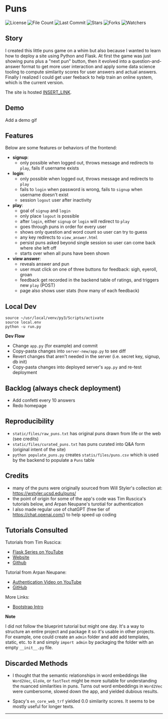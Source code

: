 # Puns

![License](https://img.shields.io/github/license/BigBangData/Puns)
![File Count](https://img.shields.io/github/directory-file-count/BigBangData/Puns)
![Last Commit](https://img.shields.io/github/last-commit/BigBangData/Puns?color=blueviolet)
![Stars](https://img.shields.io/github/stars/BigBangData/Puns?style=social)
![Forks](https://img.shields.io/github/forks/BigBangData/Puns?style=social)
![Watchers](https://img.shields.io/github/watchers/BigBangData/Puns?style=social)

## Story

I created this little puns game on a whim but also because I wanted to learn how to deploy a site using Python and Flask. At first the game was just showing puns plus a "next pun" button, then it evolved into a question-and-answer format to get more user interaction and apply some data science tooling to compute similarity scores for user answers and actual answers. Finally I realized I could get user feeback to help train an online system, which is the current version.

The site is hosted [INSERT_LINK](INSERT_LINK).

## Demo

Add a demo gif

## Features

Below are some features or behaviors of the frontend:

- __signup__: 
  + only possible when logged out, throws message and redirects to `play`, fails if username exists
- __login__: 
  + only possible when logged out, throws message and redirects to `play`
  + fails to `login` when password is wrong, fails to `signup` when username doesn't exist
  + session `logout` user after inactivity
- __play__: 
  + goal of `signup` and `login`
  + only place `logout` is possible
  + after `login`, either `signup` or `login` will redirect to `play`
  + goes through puns in order for every user
  + shows only question and word count so user can try to guess
  + any key redirects to `view_answer.html`
  + persist puns asked beyond single session so user can come back where she left off
  + starts over when all puns have been shown
- __view answer__:
  + reveals answer and pun
  + user must click on one of three buttons for feedback: sigh, eyeroll, groan
  + feedback get recorded in the backend table of ratings, and triggers new `play` (POST)
  + page also shows user stats (how many of each feedback)


## Local Dev

```
source ~/usr/local/venv/py3/Scripts/activate
source local.env
python -u run.py
```

__Dev Flow__
- Change `app.py` (for example) and commit
- Copy-pasta changes into `server-new/app.py` to see diff
- Revert changes that aren't needed in the server (i.e. secret key, signup, db init)
- Copy-pasta changes into deployed server's `app.py` and re-test deployment


## Backlog (always check deployment)

- Add confetti every 10 answers
- Redo homepage

## Reproducibility

- `static/files/raw_puns.txt` has original puns drawn from life or the web (see credits)
- `static/files/curated_puns.txt` has puns curated into Q&A form (original intent of the site)
- `python populate_puns.py` creates `statis/files/puns.csv` which is used by the backend to populate a `Puns` table

## Credits

- many of the puns were originally sourced from Will Styler's collection at: https://wstyler.ucsd.edu/puns/
- the point of origin for some of the app's code was Tim Ruscica's tutorials below, and Arpan Neupane's turotial for authentication
- I also made regular use of chatGPT (free tier of https://chat.openai.com/) to help speed up coding

## Tutorials Consulted

Tutorials from Tim Ruscica: 
- [Flask Series on YouTube](https://www.youtube.com/@TechWithTim)
- [Website](https://www.techwithtim.net)
- [Github](https://github.com/techwithtim)

Tutorial from Arpan Neupane:
- [Authentication Video on YouTube](https://www.youtube.com/watch?v=71EU8gnZqZQ)
- [GitHub](https://github.com/arpanneupane19/Python-Flask-Authentication-Tutorial/blob/main/app.py)

More Links:
- [Bootstrap Intro](https://getbootstrap.com/docs/5.3/getting-started/introduction/)

__Note__

I did not follow the blueprint tutorial but might one day. It's a way to structure an entire project and package it so it's usable in other projects. For example, one could create an `admin` folder and add add templates, static, etc. to it and simply `import admin` by packaging the folder with an empty `__init__.py` file.

## Discarded Methods

- I thought that the semantic relationships in word embeddings like `Word2Vec`, `GloVe`, or `fastText` might be more suitable for understanding the nuanced similarities in puns. Turns out word embeddings in `Word2Vec` were cumbersome, slowed down the app, and yielded dubious results. 


- Spacy's `en_core_web_trf` yielded 0.0 similarity scores. It seems to be mostly useful for longer texts.


---
